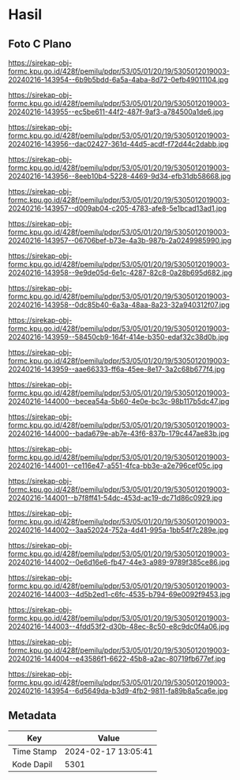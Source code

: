 # Hasil

## Foto C Plano

https://sirekap-obj-formc.kpu.go.id/428f/pemilu/pdpr/53/05/01/20/19/5305012019003-20240216-143954--6b9b5bdd-6a5a-4aba-8d72-0efb49011104.jpg

https://sirekap-obj-formc.kpu.go.id/428f/pemilu/pdpr/53/05/01/20/19/5305012019003-20240216-143955--ec5be611-44f2-487f-9af3-a784500a1de6.jpg

https://sirekap-obj-formc.kpu.go.id/428f/pemilu/pdpr/53/05/01/20/19/5305012019003-20240216-143956--dac02427-361d-44d5-acdf-f72d44c2dabb.jpg

https://sirekap-obj-formc.kpu.go.id/428f/pemilu/pdpr/53/05/01/20/19/5305012019003-20240216-143956--8eeb10b4-5228-4469-9d34-efb31db58668.jpg

https://sirekap-obj-formc.kpu.go.id/428f/pemilu/pdpr/53/05/01/20/19/5305012019003-20240216-143957--d009ab04-c205-4783-afe8-5e1bcad13ad1.jpg

https://sirekap-obj-formc.kpu.go.id/428f/pemilu/pdpr/53/05/01/20/19/5305012019003-20240216-143957--06706bef-b73e-4a3b-987b-2a0249985990.jpg

https://sirekap-obj-formc.kpu.go.id/428f/pemilu/pdpr/53/05/01/20/19/5305012019003-20240216-143958--9e9de05d-6e1c-4287-82c8-0a28b695d682.jpg

https://sirekap-obj-formc.kpu.go.id/428f/pemilu/pdpr/53/05/01/20/19/5305012019003-20240216-143958--0dc85b40-6a3a-48aa-8a23-32a940312f07.jpg

https://sirekap-obj-formc.kpu.go.id/428f/pemilu/pdpr/53/05/01/20/19/5305012019003-20240216-143959--58450cb9-164f-414e-b350-edaf32c38d0b.jpg

https://sirekap-obj-formc.kpu.go.id/428f/pemilu/pdpr/53/05/01/20/19/5305012019003-20240216-143959--aae66333-ff6a-45ee-8e17-3a2c68b677f4.jpg

https://sirekap-obj-formc.kpu.go.id/428f/pemilu/pdpr/53/05/01/20/19/5305012019003-20240216-144000--becea54a-5b60-4e0e-bc3c-98b117b5dc47.jpg

https://sirekap-obj-formc.kpu.go.id/428f/pemilu/pdpr/53/05/01/20/19/5305012019003-20240216-144000--bada679e-ab7e-43f6-837b-179c447ae83b.jpg

https://sirekap-obj-formc.kpu.go.id/428f/pemilu/pdpr/53/05/01/20/19/5305012019003-20240216-144001--ce116e47-a551-4fca-bb3e-a2e796cef05c.jpg

https://sirekap-obj-formc.kpu.go.id/428f/pemilu/pdpr/53/05/01/20/19/5305012019003-20240216-144001--b7f8ff41-54dc-453d-ac19-dc71d86c0929.jpg

https://sirekap-obj-formc.kpu.go.id/428f/pemilu/pdpr/53/05/01/20/19/5305012019003-20240216-144002--3aa52024-752a-4d41-995a-1bb54f7c289e.jpg

https://sirekap-obj-formc.kpu.go.id/428f/pemilu/pdpr/53/05/01/20/19/5305012019003-20240216-144002--0e6d16e6-fb47-44e3-a989-9789f385ce86.jpg

https://sirekap-obj-formc.kpu.go.id/428f/pemilu/pdpr/53/05/01/20/19/5305012019003-20240216-144003--4d5b2ed1-c6fc-4535-b794-69e0092f9453.jpg

https://sirekap-obj-formc.kpu.go.id/428f/pemilu/pdpr/53/05/01/20/19/5305012019003-20240216-144003--4fdd53f2-d30b-48ec-8c50-e8c9dc0f4a06.jpg

https://sirekap-obj-formc.kpu.go.id/428f/pemilu/pdpr/53/05/01/20/19/5305012019003-20240216-144004--e43586f1-6622-45b8-a2ac-80719fb677ef.jpg

https://sirekap-obj-formc.kpu.go.id/428f/pemilu/pdpr/53/05/01/20/19/5305012019003-20240216-143954--6d5649da-b3d9-4fb2-9811-fa89b8a5ca6e.jpg


## Metadata

| Key        | Value               |
| ---------- | ------------------- |
| Time Stamp | 2024-02-17 13:05:41 |
| Kode Dapil | 5301                |



